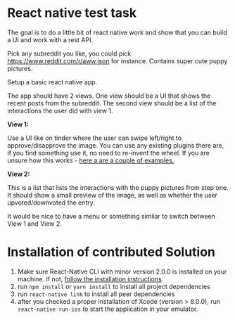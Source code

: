 # React native test task

The goal is to do a little bit of react native work and show that you can build a UI and work with a rest API.

Pick any subreddit you like, you could pick https://www.reddit.com/r/aww.json for instance. Contains super cute puppy pictures.

Setup a basic react native app.

The app should have 2 views. One view should be a UI that shows the recent posts from the subreddit. The second view should be a list of the interactions the user did with view 1.

**View 1:**

Use a UI like on tinder where the user can swipe left/right to approve/disapprove the image. You can use any existing plugins there are, if you find something use it, no need to re-invent the wheel. If you are unsure how this works - [here a are a couple of examples.](https://www.google.de/search?q=tinder+screenshot&espv=2&source=lnms&tbm=isch&sa=X&ved=0ahUKEwiR_pfhl9vSAhULtxQKHXx-AgUQ_AUICCgB&biw=1676&bih=953)

**View 2:**

This is a list that lists the interactions with the puppy pictures from step one. It should 
show a small preview of the image, as well as whether the user upvoted/downvoted the entry.

It would be nice to have a menu or something similar to switch between View 1 and View 2.

# Installation of contributed Solution

1. Make sure React-Native CLI with minor version 2.0.0 is installed on your machine. If not, [follow the installation instructions](https://www.npmjs.com/package/react-native-cli).
2. run ```npm install``` or ```yarn install``` to install all project dependencies
3. run ```react-native link``` to install all peer dependencies
4. after you checked a proper installation of Xcode (version > 8.0.0), run ```react-native run-ios``` to start the application in your emulator.